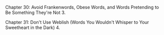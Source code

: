 Chapter 30: Avoid Frankenwords, Obese Words, and Words
 Pretending to Be Something They're Not 3.

Chapter 31: Don't Use Weblish (Words You Wouldn't Whisper to
 Your Sweetheart in the Dark) 4.